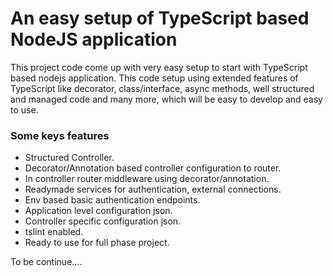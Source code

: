 # An easy setup of TypeScript based NodeJS application

This project code come up with very easy setup to start with TypeScript based nodejs application. This code setup using extended features of TypeScript like decorator, class/interface, async methods, well structured and managed code and many more, which will be easy to develop and easy to use.

### Some keys features

* Structured Controller.
* Decorator/Annotation based controller configuration to router.
* In controller router middleware using decorator/annotation.
* Readymade services for authentication, external connections.
* Env based basic authentication endpoints.
* Application level configuration json.
* Controller specific configuration json.
* tslint enabled.
* Ready to use for full phase project.

To be continue....
